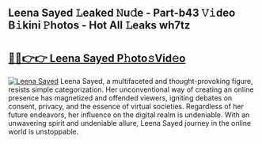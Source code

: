 ## Leena Sayed 𝙻eaked 𝙽u𝚍e - Part-b43 𝚅𝚒deo B𝚒kini 𝙿hotos - Hot All 𝙻eaks wh7tz

# <h2><a href="http://ld1x07v.urlbe.top/?page=Leena+Sayed">🔗🔗👉👉 Leena Sayed P𝚑oto𝚜Vid𝚎o</a></h2>

[![Leena Sayed](https://i.imgur.com/eBuTRDB.gif)](http://ld1x07v.urlbe.top/?page=Leena+Sayed)
Leena Sayed, a multifaceted and thought-provoking figure, resists simple categorization. Her unconventional way of creating an online presence has magnetized and offended viewers, igniting debates on consent, privacy, and the essence of virtual societies. Regardless of her future endeavors, her influence on the digital realm is undeniable. With an unwavering spirit and undeniable allure, Leena Sayed journey in the online world is unstoppable.
